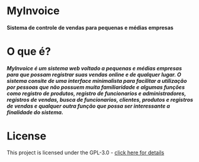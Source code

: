 <h1>MyInvoice</h1>
<h4>Sistema de controle de vendas para pequenas e médias empresas</h4>

<h1>O que é?</h1>
<h5>MyInvoice é um sistema web voltado a pequenas e médias empresas para que possam registrar suas vendas online e de qualquer lugar. O sistema consite de uma interface minimalista para facilitar a utilização por pessoas que não possuem muita familiaridade e algumas funções como registro de produtos, registro de funcionarios e administradores, registros de vendas, busca de funcionarios, clientes, produtos e registros de vendas e qualquer outra função que possa ser interessante a finalidade do sistema.</h5>

<h1>License</h1>
This project is licensed under the GPL-3.0 - <a href='https://opensource.org/licenses/gpl-3.0.html'> click here for details</a>
